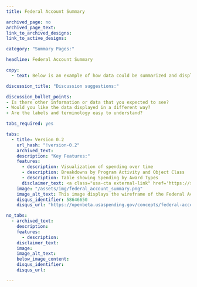 ```yaml
---
title: Federal Account Summary 

archived_page: no
archived_page_text:
link_to_archived_designs:
link_to_active_designs:

category: "Summary Pages:"

headline: Federal Account Summary

copy:
  - text: Below is an example of how data could be summarized and displayed by Federal Account Symbol. Please take a look and give us your feedback in the discussion section at the bottom of each tab.

discussion_title: "Discussion suggestions:"

discussion_bullet_points:
- Is there other information or data that you expected to see?
- Would you like the data displayed in a different way?
- Are the labels and terminology easy to understand?

tabs_required: yes

tabs:
  - title: Version 0.2
    url_hash: "!version-0.2"
    archived_text:
    description: "Key Features:"
    features:
      - description: Visualization of spending over time
      - description: Breakdowns by Program Activity and Object Class
      - description: Table showing Spending by Award Types
      disclaimer_text: <a class="usa-cta external-link" href='https://spendingdata.us/#/federal_account/2525' target="_blank">View an interactive prototype.</a>
    image: "/assets/img/federal_account_summary.png"
    image_alt_text: This image displays the wireframe of the Federal Account Summary page. 
    disqus_identifier: 58646650
    disqus_url: "https://openbeta.usaspending.gov/concepts/federal-account-summary#!version-0.2"

no_tabs:
  - archived_text:
    description:
    features:
      - description:
    disclaimer_text:
    image:
    image_alt_text:
    below_image_content:
    disqus_identifier:
    disqus_url:

---
```

